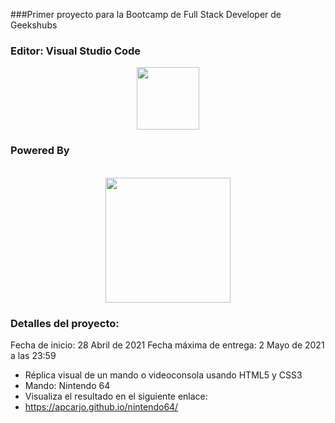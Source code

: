 
###Primer proyecto para la Bootcamp de Full Stack Developer de Geekshubs


### Editor:  Visual Studio Code
<p align="center">
    <img src="https://upload.wikimedia.org/wikipedia/commons/thumb/2/2d/Visual_Studio_Code_1.18_icon.svg/1028px-Visual_Studio_Code_1.18_icon.svg.png" height="100">
</p>


### Powered By

<p align="center">

<br>
<img src="https://www.odins.es/wp-content/uploads/2017/04/CSS3_and_HTML5_logos_and_wordmarks.svg_.png" height="200">
</p>

### Detalles del proyecto:

Fecha de inicio: 28 Abril de 2021
Fecha máxima de entrega: 2 Mayo de 2021 a las 23:59

- Réplica visual de un mando o videoconsola usando HTML5 y CSS3
- Mando: Nintendo 64
- Visualiza el resultado en el siguiente enlace:
- https://apcarjo.github.io/nintendo64/